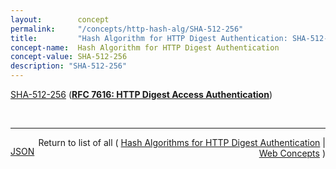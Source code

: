 ```yaml
---
layout:        concept
permalink:     "/concepts/http-hash-alg/SHA-512-256"
title:         "Hash Algorithm for HTTP Digest Authentication: SHA-512-256"
concept-name:  Hash Algorithm for HTTP Digest Authentication
concept-value: SHA-512-256
description: "SHA-512-256"
---
```


[SHA-512-256](https://datatracker.ietf.org/doc/html/rfc7616#section-6.1 "Read documentation for Hash Algorithm for HTTP Digest Authentication &#34;SHA-512-256&#34;") (**[RFC 7616: HTTP Digest Access Authentication](/specs/IETF/RFC/7616 "The Hypertext Transfer Protocol (HTTP) provides a simple challenge-response authentication mechanism that may be used by a server to challenge a client request and by a client to provide authentication information. This document defines the HTTP Digest Authentication scheme that can be used with the HTTP authentication mechanism.")**)

<br/>
<hr/>

<p style="float : left"><a href="./SHA-512-256.json" title="JSON representing this particular Web Concept value">JSON</a></p>
<p style="text-align: right">Return to list of all ( <a href="../http-hash-alg/">Hash Algorithms for HTTP Digest Authentication</a> | <a href="../">Web Concepts</a> )</p>
